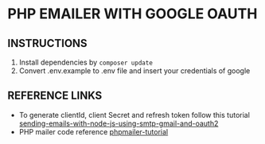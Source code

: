 # PHP EMAILER WITH GOOGLE OAUTH #

## INSTRUCTIONS ##

1. Install dependencies by `composer update`
2. Convert .env.example to .env file and insert your credentials of google 


## REFERENCE LINKS ##
- To generate clientId, client Secret and refresh token follow this tutorial [sending-emails-with-node-js-using-smtp-gmail-and-oauth2](https://medium.com/@nickroach_50526/sending-emails-with-node-js-using-smtp-gmail-and-oauth2-316fe9c790a1)
- PHP mailer code reference [phpmailer-tutorial](https://alexwebdevelop.com/phpmailer-tutorial/)